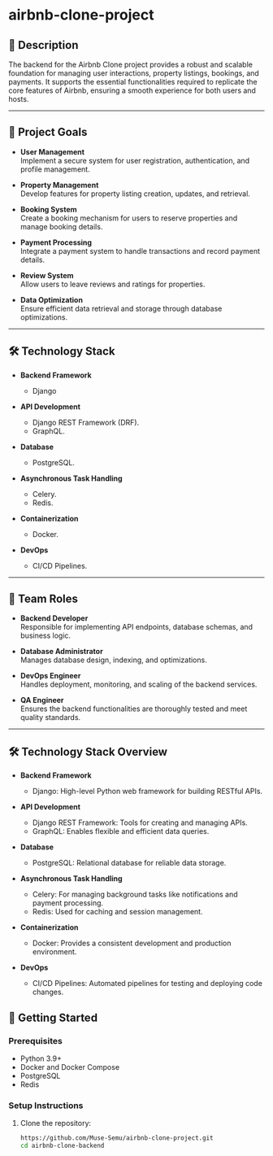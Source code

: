 # airbnb-clone-project


## 📄 Description
The backend for the Airbnb Clone project provides a robust and scalable foundation for managing user interactions, property listings, bookings, and payments. It supports the essential functionalities required to replicate the core features of Airbnb, ensuring a smooth experience for both users and hosts.

---

## 🎯 Project Goals
- **User Management**  
  Implement a secure system for user registration, authentication, and profile management.

- **Property Management**  
  Develop features for property listing creation, updates, and retrieval.

- **Booking System**  
  Create a booking mechanism for users to reserve properties and manage booking details.

- **Payment Processing**  
  Integrate a payment system to handle transactions and record payment details.

- **Review System**  
  Allow users to leave reviews and ratings for properties.

- **Data Optimization**  
  Ensure efficient data retrieval and storage through database optimizations.

---

## 🛠️ Technology Stack

- **Backend Framework**
  - Django

- **API Development**
  - Django REST Framework (DRF).
  - GraphQL.

- **Database**
  - PostgreSQL.

- **Asynchronous Task Handling**
  - Celery.
  - Redis.

- **Containerization**
  - Docker.

- **DevOps**
  - CI/CD Pipelines.

---


## 👥 Team Roles
- **Backend Developer**  
  Responsible for implementing API endpoints, database schemas, and business logic.

- **Database Administrator**  
  Manages database design, indexing, and optimizations.

- **DevOps Engineer**  
  Handles deployment, monitoring, and scaling of the backend services.

- **QA Engineer**  
  Ensures the backend functionalities are thoroughly tested and meet quality standards.

---

## 🛠️ Technology Stack Overview
- **Backend Framework**
  - Django: High-level Python web framework for building RESTful APIs.

- **API Development**
  - Django REST Framework: Tools for creating and managing APIs.
  - GraphQL: Enables flexible and efficient data queries.

- **Database**
  - PostgreSQL: Relational database for reliable data storage.

- **Asynchronous Task Handling**
  - Celery: For managing background tasks like notifications and payment processing.
  - Redis: Used for caching and session management.

- **Containerization**
  - Docker: Provides a consistent development and production environment.

- **DevOps**
  - CI/CD Pipelines: Automated pipelines for testing and deploying code changes.

## 🚀 Getting Started

### Prerequisites
- Python 3.9+
- Docker and Docker Compose
- PostgreSQL
- Redis

### Setup Instructions

1. Clone the repository:
   ```bash
   https://github.com/Muse-Semu/airbnb-clone-project.git
   cd airbnb-clone-backend

